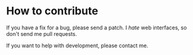 # How to contribute

If you have a fix for a bug, please send a patch. I *hate* web interfaces, so don't send me pull requests.

If you want to help with development, please contact me.
